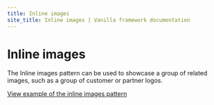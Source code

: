 ```yaml
---
title: Inline images
site_title: Inline images | Vanilla framework documentation
---
```


# Inline images

The Inline images pattern can be used to showcase a group of related images, such as a group of customer or partner logos.

<a href="https://vanilla-framework.github.io/vanilla-framework/examples/patterns/inline-images/"
    class="js-example">
    View example of the inline images pattern
</a>